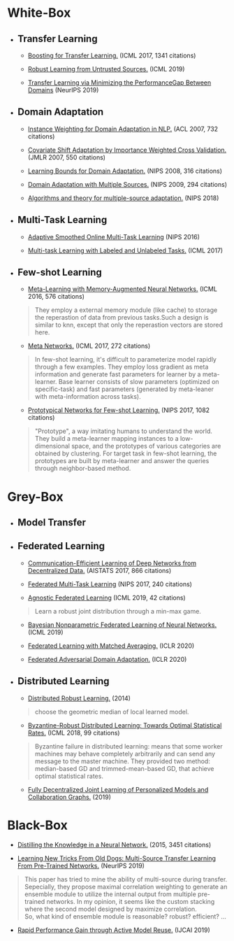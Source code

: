 
# White-Box
   * ## Transfer Learning
      * [Boosting for Transfer Learning.](https://dl.acm.org/doi/abs/10.1145/1273496.1273521) (ICML 2017, 1341 citations)  
   
      * [Robust Learning from Untrusted Sources.](https://arxiv.org/abs/1901.10310) (ICML 2019)  
   
      * [Transfer Learning via Minimizing the PerformanceGap Between Domains](http://papers.nips.cc/paper/9249-transfer-learning-via-minimizing-the-performance-gap-between-domains) (NeurIPS 2019)
   
   * ## Domain Adaptation
      * [Instance Weighting for Domain Adaptation in NLP.](https://www.aclweb.org/anthology/P07-1034.pdf) (ACL 2007, 732 citations)
   
      * [Covariate Shift Adaptation by Importance Weighted Cross Validation.](http://www.jmlr.org/papers/v8/sugiyama07a.html) (JMLR 2007, 550 citations)
   
      * [Learning Bounds for Domain Adaptation.](http://papers.nips.cc/paper/3212-learning-bounds-for-domain-adaptation) (NIPS 2008, 316 citations)
   
      * [Domain Adaptation with Multiple Sources.](http://papers.nips.cc/paper/3550-domain-adaptation-with-multiple-sources) (NIPS 2009, 294 citations)  
   
      * [Algorithms and theory for multiple-source adaptation.](http://papers.nips.cc/paper/8046-algorithms-and-theory-for-multiple-source-adaptation) (NIPS 2018)  
   
   * ## Multi-Task Learning
      * [Adaptive Smoothed Online Multi-Task Learning](http://papers.nips.cc/paper/6433-adaptive-smoothed-online-multi-task-learning) (NIPS 2016)  
   
      * [Multi-task Learning with Labeled and Unlabeled Tasks.](https://dl.acm.org/citation.cfm?id=3305971) (ICML 2017)
   
   
   * ## Few-shot Learning
      * [Meta-Learning with Memory-Augmented Neural Networks.](http://proceedings.mlr.press/v48/santoro16.html) (ICML 2016, 576 citations)  
      > They employ a external memory module (like cache) to storage the reperastion of data from previous tasks.Such a design is similar to knn, except that only the reperastion vectors are stored here.
   
      * [Meta Networks.](https://dl.acm.org/citation.cfm?id=3305945) (ICML 2017, 272 citations)  
      > In few-shot learning, it's difficult to parameterize model rapidly through a few examples. They employ loss gradient as meta information and generate fast parameters for learner by a meta-learner. Base learner consists of slow parameters (optimized on specific-task) and fast parameters (generated by meta-leaner with meta-information across tasks).  
   
      * [Prototypical Networks for Few-shot Learning.](http://papers.nips.cc/paper/6996-prototypical-networks-for-few-shot-learning) (NIPS 2017, 1082 citations)  
      > "Prototype", a way imitating humans to understand the world. They build a meta-learner mapping instances to a low-dimensional space, and the prototypes of various categories are obtained by clustering. For target task in few-shot learning, the prototypes are built by meta-learner and answer the queries through neighbor-based method.  
   
# Grey-Box
   * ## Model Transfer
   
   * ## Federated Learning
      * [Communication-Efficient Learning of Deep Networks from Decentralized Data.](http://proceedings.mlr.press/v54/mcmahan17a.html) (AISTATS 2017, 866 citations)
   
      * [Federated Multi-Task Learning](http://papers.nips.cc/paper/7029-federated-multi-task-learning) (NIPS 2017, 240 citations)
   
      * [Agnostic Federated Learning](https://arxiv.org/abs/1902.00146) (ICML 2019, 42 citations)  
      > Learn a robust joint distribution through a min-max game.
   
      * [Bayesian Nonparametric Federated Learning of Neural Networks.](https://arxiv.org/abs/1905.12022) (ICML 2019)
   
      * [Federated Learning with Matched Averaging.](https://arxiv.org/abs/2002.06440) (ICLR 2020)
   
      * [Federated Adversarial Domain Adaptation.](https://arxiv.org/abs/1911.02054) (ICLR 2020)
   
   * ## Distributed Learning
      * [Distributed Robust Learning.](https://arxiv.org/pdf/1409.5937.pdf) (2014)  
      > choose the geometric median of local learned model.  
   
      * [Byzantine-Robust Distributed Learning: Towards Optimal Statistical Rates.](https://arxiv.org/abs/1803.01498) (ICML 2018, 99 citations)  
      > Byzantine failure in distributed learning: means that some worker machines may behave completely arbitrarily and can send any message to the master machine. They provided two method: median-based GD and trimmed-mean-based GD, that achieve optimal statistical rates.
      * [Fully Decentralized Joint Learning of Personalized Models and Collaboration Graphs.](https://hal.inria.fr/hal-02166433/) (2019)

# Black-Box
  * [Distilling the Knowledge in a Neural Network.](https://arxiv.org/abs/1503.02531) (2015, 3451 citations)
  
  * [Learning New Tricks From Old Dogs: Multi-Source Transfer Learning From Pre-Trained Networks.](http://papers.nips.cc/paper/8688-learning-new-tricks-from-old-dogs-multi-source-transfer-learning-from-pre-trained-networks) (NeurIPS 2019)
  > This paper has tried to mine the ability of multi-source during transfer. Sepecially, they propose maximal correlation weighting to generate an ensemble module to utilize the internal output from multiple pre-trained networks.
  > In my opinion, it seems like the custom stacking where the second model designed by maximize correlation.  
  > So, what kind of ensemble module is reasonable? robust? efficient? ...
  
  * [Rapid Performance Gain through Active Model Reuse.](http://www.lamda.nju.edu.cn/liyf/paper/ijcai19-acmr.pdf) (IJCAI 2019)



